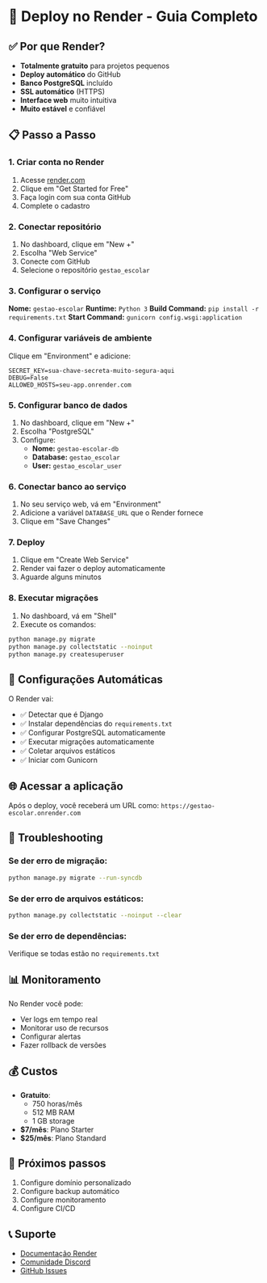 # 🚀 Deploy no Render - Guia Completo

## ✅ Por que Render?

- **Totalmente gratuito** para projetos pequenos
- **Deploy automático** do GitHub
- **Banco PostgreSQL** incluído
- **SSL automático** (HTTPS)
- **Interface web** muito intuitiva
- **Muito estável** e confiável

## 📋 Passo a Passo

### 1. Criar conta no Render

1. Acesse [render.com](https://render.com)
2. Clique em "Get Started for Free"
3. Faça login com sua conta GitHub
4. Complete o cadastro

### 2. Conectar repositório

1. No dashboard, clique em "New +"
2. Escolha "Web Service"
3. Conecte com GitHub
4. Selecione o repositório `gestao_escolar`

### 3. Configurar o serviço

**Nome:** `gestao-escolar`
**Runtime:** `Python 3`
**Build Command:** `pip install -r requirements.txt`
**Start Command:** `gunicorn config.wsgi:application`

### 4. Configurar variáveis de ambiente

Clique em "Environment" e adicione:

```
SECRET_KEY=sua-chave-secreta-muito-segura-aqui
DEBUG=False
ALLOWED_HOSTS=seu-app.onrender.com
```

### 5. Configurar banco de dados

1. No dashboard, clique em "New +"
2. Escolha "PostgreSQL"
3. Configure:
   - **Nome:** `gestao-escolar-db`
   - **Database:** `gestao_escolar`
   - **User:** `gestao_escolar_user`

### 6. Conectar banco ao serviço

1. No seu serviço web, vá em "Environment"
2. Adicione a variável `DATABASE_URL` que o Render fornece
3. Clique em "Save Changes"

### 7. Deploy

1. Clique em "Create Web Service"
2. Render vai fazer o deploy automaticamente
3. Aguarde alguns minutos

### 8. Executar migrações

1. No dashboard, vá em "Shell"
2. Execute os comandos:

```bash
python manage.py migrate
python manage.py collectstatic --noinput
python manage.py createsuperuser
```

## 🔧 Configurações Automáticas

O Render vai:
- ✅ Detectar que é Django
- ✅ Instalar dependências do `requirements.txt`
- ✅ Configurar PostgreSQL automaticamente
- ✅ Executar migrações automaticamente
- ✅ Coletar arquivos estáticos
- ✅ Iniciar com Gunicorn

## 🌐 Acessar a aplicação

Após o deploy, você receberá um URL como:
`https://gestao-escolar.onrender.com`

## 🐛 Troubleshooting

### Se der erro de migração:
```bash
python manage.py migrate --run-syncdb
```

### Se der erro de arquivos estáticos:
```bash
python manage.py collectstatic --noinput --clear
```

### Se der erro de dependências:
Verifique se todas estão no `requirements.txt`

## 📊 Monitoramento

No Render você pode:
- Ver logs em tempo real
- Monitorar uso de recursos
- Configurar alertas
- Fazer rollback de versões

## 💰 Custos

- **Gratuito**: 
  - 750 horas/mês
  - 512 MB RAM
  - 1 GB storage
- **$7/mês**: Plano Starter
- **$25/mês**: Plano Standard

## 🎯 Próximos passos

1. Configure domínio personalizado
2. Configure backup automático
3. Configure monitoramento
4. Configure CI/CD

## 📞 Suporte

- [Documentação Render](https://render.com/docs)
- [Comunidade Discord](https://discord.gg/render)
- [GitHub Issues](https://github.com/render-oss/render) 